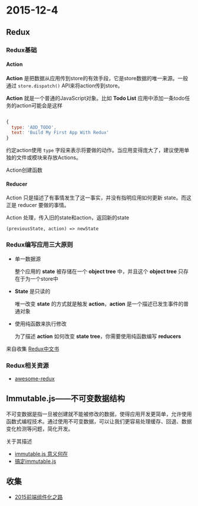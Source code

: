 # 2015-12-4

## Redux

### Redux基础

#### Action

**Action** 是把数据从应用传到store的有效手段，它是store数据的唯一来源。一般通过 `store.dispatch()` API来将action传到store。

**Action** 就是一个普通的JavaScript对象。比如 **Todo List** 应用中添加一条todo任务的action可能会是这样

```javascript

{
  type: 'ADD_TODO',
  text: 'Build My First App With Redux'
}
```

约定action使用 `type` 字段来表示将要做的动作。当应用变得庞大了，建议使用单独的文件或模块来存放Actions。

Action创建函数

#### Reducer

Action 只是描述了有事情发生了这一事实，并没有指明应用如何更新 state。而这正是 reducer 要做的事情。

Action 处理，传入旧的state和action，返回新的state

```
(previousState, action) => newState
```

### Redux编写应用三大原则

* 单一数据源

    整个应用的 **state** 被存储在一个 **object tree** 中，并且这个 **object tree** 只存在于为一个store中
    
* **State** 是只读的

    唯一改变 **state** 的方式就是触发 **action**，**action** 是一个描述已发生事件的普通对象
    
* 使用纯函数来执行修改

    为了描述 **action** 如何改变 **state tree**，你需要使用纯函数编写 **reducers**
    
来自收集 [Redux中文书](http://camsong.github.io/redux-in-chinese/docs/introduction/ThreePrinciples.html)

### Redux相关资源

* [awesome-redux](https://github.com/xgrommx/awesome-redux)
    
## Immutable.js——不可变数据结构

不可变数据是指一旦被创建就不能被修改的数据，使得应用开发更简单，允许使用函数式编程技术。通过使用不可变数据，可以让我们更容易处理缓存、回退、数据变化检测等问题，简化开发。

关于其描述

* [immutable.js 意义何在](http://www.zhihu.com/question/28016223)
* [搞定immutable.js](http://boke.io/immutable-js/)


## 收集

* [2015前端组件化之路](https://github.com/xufei/blog/issues/19)